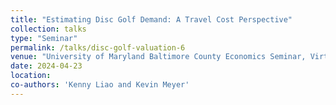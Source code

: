 ```yaml
---
title: "Estimating Disc Golf Demand: A Travel Cost Perspective"
collection: talks
type: "Seminar"
permalink: /talks/disc-golf-valuation-6
venue: "University of Maryland Baltimore County Economics Seminar, Virtual"
date: 2024-04-23
location: 
co-authors: 'Kenny Liao and Kevin Meyer'
---
```


<!-- Google tag (gtag.js) -->
<script async src="https://www.googletagmanager.com/gtag/js?id=G-Q95WSVMDNZ"></script>
<script>
  window.dataLayer = window.dataLayer || [];
  function gtag(){dataLayer.push(arguments);}
  gtag('js', new Date());

  gtag('config', 'G-Q95WSVMDNZ');
</script>